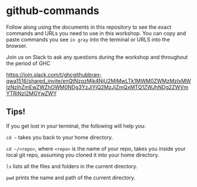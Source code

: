 # github-commands
Follow along using the documents in this repository to see the exact commands and URLs you need to use in this workshop. You can copy and paste commands you see `in gray` into the terminal or URLS into the browser. 

Join us on Slack to ask any questions during the workshop and throughout the period of GHC

https://join.slack.com/t/ghcgithubbran-qwa1516/shared_invite/enQtNzgzMjk4NjU2MjMwLTk1MWM0ZWMzMzIxMWIzNzlhZmEwZWZhOWM0NDg3YzJiYjQ2MzJjZmQxMTQ1ZWJhNDg2ZWVmYTRiNzI2MGYwZWY

## Tips!
If you get lost in your terminal, the following will help you:

`cd ~` takes you back to your home directory.  

`cd ~/<repo>`, where `<repo>` is the name of your repo, takes you inside your local git repo, assuming you cloned it into your home directory.  

`ls` lists all the files and folders in the current directory.  

`pwd` prints the name and path of the current directory.  
